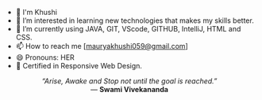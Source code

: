 - 👋 I'm Khushi
- 👀 I’m interested in learning new technologies that makes my skills better.
- 🌱 I’m currently using JAVA, GIT, VScode, GITHUB, IntelliJ, HTML and CSS.
- 📫 How to reach me [mauryakhushi059@gmail.com]
- 😄 Pronouns: HER
- 📄 Certified in Responsive Web Design.
<p align="center">
  <em>“Arise, Awake and Stop not until the goal is reached.”</em><br>
  — <b>Swami Vivekananda</b>
</p>

